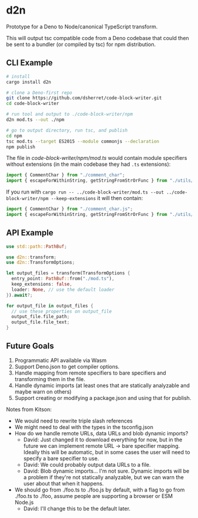 # d2n

Prototype for a Deno to Node/canonical TypeScript transform.

This will output tsc compatible code from a Deno codebase that could then be sent to a bundler (or compiled by tsc) for npm distribution.

## CLI Example

```bash
# install
cargo install d2n

# clone a Deno-first repo
git clone https://github.com/dsherret/code-block-writer.git
cd code-block-writer

# run tool and output to ./code-block-writer/npm
d2n mod.ts --out ./npm

# go to output directory, run tsc, and publish
cd npm
tsc mod.ts --target ES2015 --module commonjs --declaration
npm publish
```

The file in *code-block-writer/npm/mod.ts* would contain module specifiers without extensions (in the main codebase they had `.ts` extensions):

```ts
import { CommentChar } from "./comment_char";
import { escapeForWithinString, getStringFromStrOrFunc } from "./utils/string_utils";
```

If you run with `cargo run -- ../code-block-writer/mod.ts --out ../code-block-writer/npm --keep-extensions` it will then contain:

```ts
import { CommentChar } from "./comment_char.js";
import { escapeForWithinString, getStringFromStrOrFunc } from "./utils/string_utils.js";
```

## API Example

```rust
use std::path::PathBuf;

use d2n::transform;
use d2n::TransformOptions;

let output_files = transform(TransformOptions {
  entry_point: PathBuf::from("./mod.ts"),
  keep_extensions: false,
  loader: None, // use the default loader
}).await?;

for output_file in output_files {
  // use these properties on output_file
  output_file.file_path;
  output_file.file_text;
}
```

## Future Goals

1. Programmatic API available via Wasm
1. Support Deno.json to get compiler options.
1. Handle mapping from remote specifiers to bare specifiers and transforming them in the file.
1. Handle dynamic imports (at least ones that are statically analyzable and maybe warn on others)
1. Support creating or modifying a package.json and using that for publish.

Notes from Kitson:

- We would need to rewrite triple slash references
- We might need to deal with the types in the tsconfig.json
- How do we handle remote URLs, data URLs and blob dynamic imports?
  - David: Just changed it to download everything for now, but in the future we can implement remote URL -> bare specifier mapping. Ideally this will be automatic, but in some cases the user will need to specify a bare specifier to use.
  - David: We could probably output data URLs to a file.
  - David: Blob dynamic imports... I'm not sure. Dynamic imports will be a problem if they're not statically analyzable, but we can warn the user about that when it happens.
- We should go from ./foo.ts to ./foo.js by default, with a flag to go from ./foo.ts to ./foo, assume people are supporting a browser or ESM Node.js
  - David: I'll change this to be the default later.
